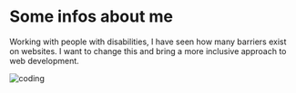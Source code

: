 # Some infos about me

Working with people with disabilities, I have seen how many barriers exist on websites. I want to change this and bring a more inclusive approach to web development. 

![coding](https://images.unsplash.com/photo-1627398242454-45a1465c2479?q=80&w=3174&auto=format&fit=crop&ixlib=rb-4.0.3&ixid=M3wxMjA3fDB8MHxwaG90by1wYWdlfHx8fGVufDB8fHx8fA%3D%3D)
